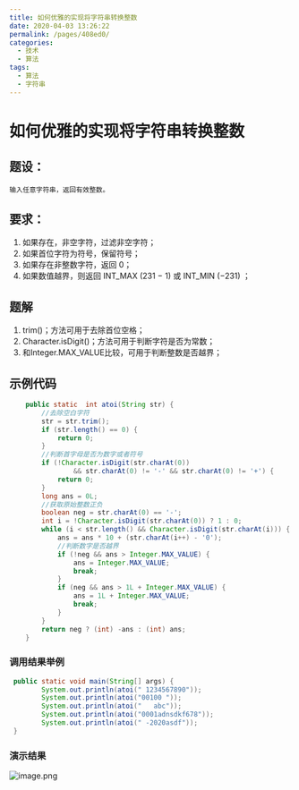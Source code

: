 ```yaml
---
title: 如何优雅的实现将字符串转换整数
date: 2020-04-03 13:26:22
permalink: /pages/408ed0/
categories:
  - 技术
  - 算法
tags:
  - 算法
  - 字符串
---
```


# 如何优雅的实现将字符串转换整数

## 题设：
```
输入任意字符串，返回有效整数。
```

## 要求：
1. 如果存在，非空字符，过滤非空字符；
2. 如果首位字符为符号，保留符号；
3. 如果存在非整数字符，返回 0；
4. 如果数值越界，则返回 INT_MAX (231 − 1) 或 INT_MIN (−231) ；

## 题解
1. trim()；方法可用于去除首位空格；
2. Character.isDigit()；方法可用于判断字符是否为常数；
3. 和Integer.MAX_VALUE比较，可用于判断整数是否越界；

## 示例代码

```java
    public static  int atoi(String str) {
        //去除空白字符
        str = str.trim();
        if (str.length() == 0) {
            return 0;
        }
        //判断首字母是否为数字或者符号
        if (!Character.isDigit(str.charAt(0))
                && str.charAt(0) != '-' && str.charAt(0) != '+') {
            return 0;
        }
        long ans = 0L;
        //获取原始整数正负
        boolean neg = str.charAt(0) == '-';
        int i = !Character.isDigit(str.charAt(0)) ? 1 : 0;
        while (i < str.length() && Character.isDigit(str.charAt(i))) {
            ans = ans * 10 + (str.charAt(i++) - '0');
            //判断数字是否越界
            if (!neg && ans > Integer.MAX_VALUE) {
                ans = Integer.MAX_VALUE;
                break;
            }
            if (neg && ans > 1L + Integer.MAX_VALUE) {
                ans = 1L + Integer.MAX_VALUE;
                break;
            }
        }
        return neg ? (int) -ans : (int) ans;
    }
```

### 调用结果举例

```java
 public static void main(String[] args) {
        System.out.println(atoi(" 1234567890"));
        System.out.println(atoi("00100 "));
        System.out.println(atoi("   abc"));
        System.out.println(atoi("0001adnsdkf678"));
        System.out.println(atoi(" -2020asdf"));
 }
```
### 演示结果
![image.png](https://image.studying.icu/image_1585891404488.png-zjoin.image)
